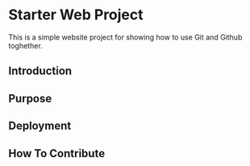 # Starter Web Project
This is a simple website project for showing how to use Git and Github toghether.
## Introduction
## Purpose
## Deployment
## How To Contribute
